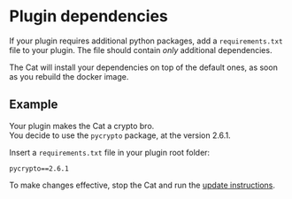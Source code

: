 # Plugin dependencies

If your plugin requires additional python packages, add a `requirements.txt` file to your plugin.
The file should contain *only* additional dependencies.  

The Cat will install your dependencies on top of the default ones, as soon as you rebuild the docker image.

## Example

Your plugin makes the Cat a crypto bro.  
You decide to use the `pycrypto` package, at the version 2.6.1.

Insert a `requirements.txt` file in your plugin root folder:

```
pycrypto==2.6.1
```

To make changes effective, stop the Cat and run the [update instructions](/cheshire-cat/getting-started/#update).